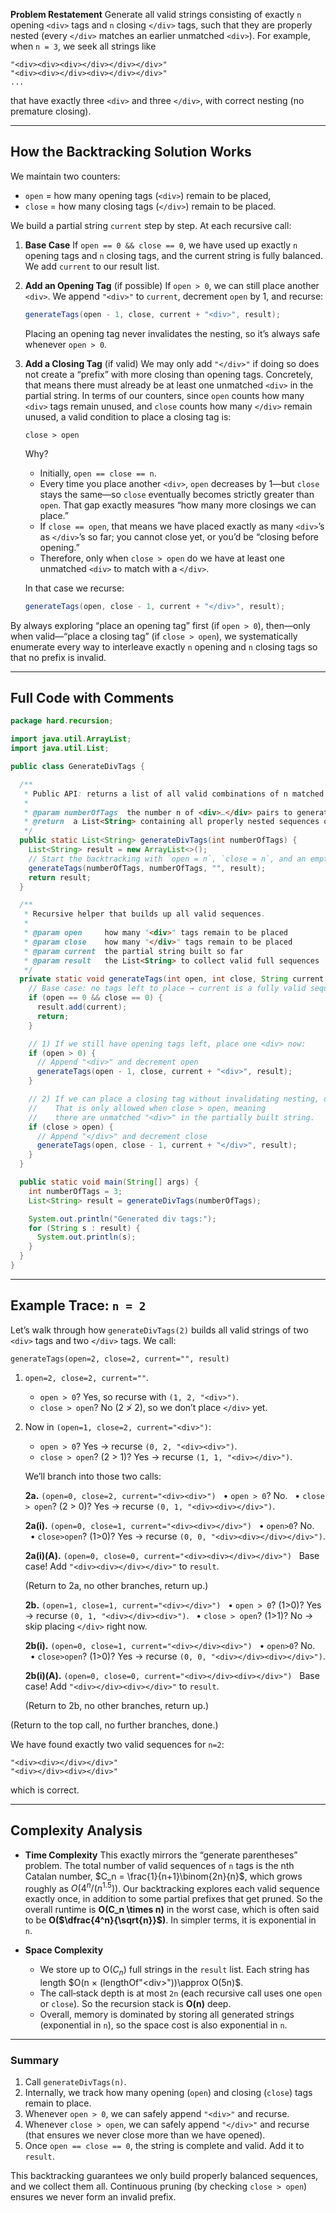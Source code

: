 **Problem Restatement**
Generate all valid strings consisting of exactly `n` opening `<div>` tags and `n` closing `</div>` tags, such that they are properly nested (every `</div>` matches an earlier unmatched `<div>`). For example, when `n = 3`, we seek all strings like

```
"<div><div><div></div></div></div>"
"<div><div></div><div></div></div>"
...  
```

that have exactly three `<div>` and three `</div>`, with correct nesting (no premature closing).

---

## How the Backtracking Solution Works

We maintain two counters:

* `open` = how many opening tags (`<div>`) remain to be placed,
* `close` = how many closing tags (`</div>`) remain to be placed.

We build a partial string `current` step by step. At each recursive call:

1. **Base Case**
   If `open == 0 && close == 0`, we have used up exactly `n` opening tags and `n` closing tags, and the current string is fully balanced. We add `current` to our result list.

2. **Add an Opening Tag** (if possible)
   If `open > 0`, we can still place another `<div>`. We append `"<div>"` to `current`, decrement `open` by 1, and recurse:

   ```java
   generateTags(open - 1, close, current + "<div>", result);
   ```

   Placing an opening tag never invalidates the nesting, so it’s always safe whenever `open > 0`.

3. **Add a Closing Tag** (if valid)
   We may only add `"</div>"` if doing so does not create a “prefix” with more closing than opening tags. Concretely, that means there must already be at least one unmatched `<div>` in the partial string. In terms of our counters, since `open` counts how many `<div>` tags remain unused, and `close` counts how many `</div>` remain unused, a valid condition to place a closing tag is:

   ```
   close > open
   ```

   Why?

   * Initially, `open == close == n`.
   * Every time you place another `<div>`, `open` decreases by 1—but `close` stays the same—so `close` eventually becomes strictly greater than `open`. That gap exactly measures “how many more closings we can place.”
   * If `close == open`, that means we have placed exactly as many `<div>`’s as `</div>`’s so far; you cannot close yet, or you’d be “closing before opening.”
   * Therefore, only when `close > open` do we have at least one unmatched `<div>` to match with a `</div>`.

   In that case we recurse:

   ```java
   generateTags(open, close - 1, current + "</div>", result);
   ```

By always exploring “place an opening tag” first (if `open > 0`), then—only when valid—“place a closing tag” (if `close > open`), we systematically enumerate every way to interleave exactly `n` opening and `n` closing tags so that no prefix is invalid.

---

## Full Code with Comments

```java
package hard.recursion;

import java.util.ArrayList;
import java.util.List;

public class GenerateDivTags {

  /**
   * Public API: returns a list of all valid combinations of n matched <div>…</div> tags.
   * 
   * @param numberOfTags  the number n of <div>…</div> pairs to generate
   * @return  a List<String> containing all properly nested sequences of n "<div>" and n "</div>"
   */
  public static List<String> generateDivTags(int numberOfTags) {
    List<String> result = new ArrayList<>();
    // Start the backtracking with `open = n`, `close = n`, and an empty current string.
    generateTags(numberOfTags, numberOfTags, "", result);
    return result;
  }

  /**
   * Recursive helper that builds up all valid sequences. 
   * 
   * @param open     how many "<div>" tags remain to be placed
   * @param close    how many "</div>" tags remain to be placed
   * @param current  the partial string built so far
   * @param result   the List<String> to collect valid full sequences
   */
  private static void generateTags(int open, int close, String current, List<String> result) {
    // Base case: no tags left to place → current is a fully valid sequence
    if (open == 0 && close == 0) {
      result.add(current);
      return;
    }

    // 1) If we still have opening tags left, place one <div> now:
    if (open > 0) {
      // Append "<div>" and decrement open
      generateTags(open - 1, close, current + "<div>", result);
    }

    // 2) If we can place a closing tag without invalidating nesting, do so:
    //    That is only allowed when close > open, meaning 
    //    there are unmatched "<div>" in the partially built string.
    if (close > open) {
      // Append "</div>" and decrement close
      generateTags(open, close - 1, current + "</div>", result);
    }
  }

  public static void main(String[] args) {
    int numberOfTags = 3;
    List<String> result = generateDivTags(numberOfTags);

    System.out.println("Generated div tags:");
    for (String s : result) {
      System.out.println(s);
    }
  }
}
```

---

## Example Trace: `n = 2`

Let’s walk through how `generateDivTags(2)` builds all valid strings of two `<div>` tags and two `</div>` tags. We call:

```
generateTags(open=2, close=2, current="", result)
```

1. `open=2, close=2, current=""`.

   * `open > 0`? Yes, so recurse with `(1, 2, "<div>")`.
   * `close > open`? No (2 ≯ 2), so we don’t place `</div>` yet.

2. Now in `(open=1, close=2, current="<div>")`:

   * `open > 0`? Yes → recurse `(0, 2, "<div><div>")`.
   * `close > open`? (2 > 1)? Yes → recurse `(1, 1, "<div></div>")`.

   We’ll branch into those two calls:

   **2a.** `(open=0, close=2, current="<div><div>")`
     • `open > 0`? No.
     • `close > open`? (2 > 0)? Yes → recurse `(0, 1, "<div><div></div>")`.

   **2a(i).** `(open=0, close=1, current="<div><div></div>")`
     • `open>0`? No.
     • `close>open`? (1>0)? Yes → recurse `(0, 0, "<div><div></div></div>")`.

   **2a(i)(A).** `(open=0, close=0, current="<div><div></div></div>")`
     Base case! Add `"<div><div></div></div>"` to `result`.

   (Return to 2a, no other branches, return up.)

   **2b.** `(open=1, close=1, current="<div></div>")`
     • `open > 0`? (1>0)? Yes → recurse `(0, 1, "<div></div><div>")`.
     • `close > open`? (1>1)? No → skip placing `</div>` right now.

   **2b(i).** `(open=0, close=1, current="<div></div><div>")`
     • `open>0`? No.
     • `close>open`? (1>0)? Yes → recurse `(0, 0, "<div></div><div></div>")`.

   **2b(i)(A).** `(open=0, close=0, current="<div></div><div></div>")`
     Base case! Add `"<div></div><div></div>"` to `result`.

   (Return to 2b, no other branches, return up.)

(Return to the top call, no further branches, done.)

We have found exactly two valid sequences for `n=2`:

```
"<div><div></div></div>"
"<div></div><div></div>"
```

which is correct.

---

## Complexity Analysis

* **Time Complexity**
  This exactly mirrors the “generate parentheses” problem. The total number of valid sequences of `n` tags is the nth Catalan number, $C_n = \frac{1}{n+1}\binom{2n}{n}$, which grows roughly as $O(4^n / (n^{1.5}))$. Our backtracking explores each valid sequence exactly once, in addition to some partial prefixes that get pruned. So the overall runtime is **O(C\_n \times n)** in the worst case, which is often said to be **O($\dfrac{4^n}{\sqrt{n}}$)**. In simpler terms, it is exponential in `n`.

* **Space Complexity**

  * We store up to O($C_n$) full strings in the `result` list. Each string has length $O(n × (lengthOf"<div>"))\approx O(5n)$.
  * The call‐stack depth is at most `2n` (each recursive call uses one `open` or `close`). So the recursion stack is **O(n)** deep.
  * Overall, memory is dominated by storing all generated strings (exponential in `n`), so the space cost is also exponential in `n`.

---

### Summary

1. Call `generateDivTags(n)`.
2. Internally, we track how many opening (`open`) and closing (`close`) tags remain to place.
3. Whenever `open > 0`, we can safely append `"<div>"` and recurse.
4. Whenever `close > open`, we can safely append `"</div>"` and recurse (that ensures we never close more than we have opened).
5. Once `open == close == 0`, the string is complete and valid. Add it to `result`.

This backtracking guarantees we only build properly balanced sequences, and we collect them all. Continuous pruning (by checking `close > open`) ensures we never form an invalid prefix.
